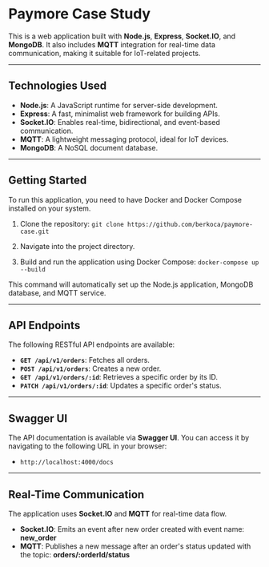# Paymore Case Study

This is a web application built with **Node.js**, **Express**, **Socket.IO**, and **MongoDB**. It also includes **MQTT** integration for real-time data communication, making it suitable for IoT-related projects.

---

## Technologies Used

- **Node.js**: A JavaScript runtime for server-side development.
- **Express**: A fast, minimalist web framework for building APIs.
- **Socket.IO**: Enables real-time, bidirectional, and event-based communication.
- **MQTT**: A lightweight messaging protocol, ideal for IoT devices.
- **MongoDB**: A NoSQL document database.

---

## Getting Started

To run this application, you need to have Docker and Docker Compose installed on your system.

1.  Clone the repository:
    `git clone https://github.com/berkoca/paymore-case.git`

2.  Navigate into the project directory.

3.  Build and run the application using Docker Compose:
    `docker-compose up --build`

This command will automatically set up the Node.js application, MongoDB database, and MQTT service.

---

## API Endpoints

The following RESTful API endpoints are available:

- **`GET /api/v1/orders`**: Fetches all orders.
- **`POST /api/v1/orders`**: Creates a new order.
- **`GET /api/v1/orders/:id`**: Retrieves a specific order by its ID.
- **`PATCH /api/v1/orders/:id`**: Updates a specific order's status.

---

## Swagger UI

The API documentation is available via **Swagger UI**. You can access it by navigating to the following URL in your browser:

- `http://localhost:4000/docs`

---

## Real-Time Communication

The application uses **Socket.IO** and **MQTT** for real-time data flow.

- **Socket.IO**: Emits an event after new order created with event name: **new_order**
- **MQTT**: Publishes a new message after an order's status updated with the topic: **orders/:orderId/status**
